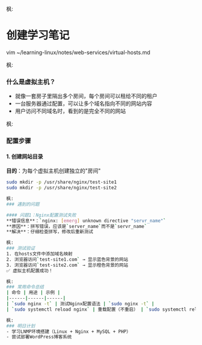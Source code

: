 枫:
# 创建学习笔记
vim ~/learning-linux/notes/web-services/virtual-hosts.md

枫:
### 什么是虚拟主机？
- 就像一套房子里隔出多个房间，每个房间可以租给不同的租户
- 一台服务器通过配置，可以让多个域名指向不同的网站内容
- 用户访问不同域名时，看到的是完全不同的网站

枫:
### 配置步骤

#### 1. 创建网站目录
**目的**：为每个虚拟主机创建独立的"房间"
```bash
sudo mkdir -p /usr/share/nginx/test-site1
sudo mkdir -p /usr/share/nginx/test-site2

枫:
### 遇到的问题

#### 问题1：Nginx配置测试失败
**错误信息**：`nginx: [emerg] unknown directive "servr_name"`
**原因**：拼写错误，应该是`server_name`而不是`servr_name`
**解决**：仔细检查拼写，修改后重新测试

枫:
### 测试验证
1. 在hosts文件中添加域名映射
2. 浏览器访问`test-site1.com` → 显示蓝色背景的网站
3. 浏览器访问`test-site2.com` → 显示橙色背景的网站
✅ 虚拟主机配置成功！

枫:
### 常用命令总结
| 命令 | 用途 | 示例 |
|------|------|------|
| `sudo nginx -t` | 测试Nginx配置语法 | `sudo nginx -t` |
| `sudo systemctl reload nginx` | 重载配置（不重启） | `sudo systemctl reload nginx` |

枫:
### 明日计划
- 学习LNMP环境搭建（Linux + Nginx + MySQL + PHP）
- 尝试部署WordPress博客系统

